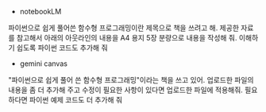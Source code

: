 * notebookLM

파이썬으로 쉽게 풀어쓴 함수형 프로그래밍이란 제목으로 책을 쓰려고 해. 제공한 자료를 참고해서 아래의 아웃라인의 내용을 A4 용지 5장 분량으로 내용을 작성해 줘. 이해하기 쉽도록 파이썬 코드도 추가해 줘

* gemini canvas

"파이썬으로 쉽게 풀어 쓴 함수형 프로그래밍"이라는 책을 쓰고 있어. 업로드한 파일의 내용을 좀 더 추가해 주고 수정이 필요한 사항이 있다면 업로드한 파일에 적용해줘. 필요하다면 파이썬 예제 코드도 더 추가해 줘